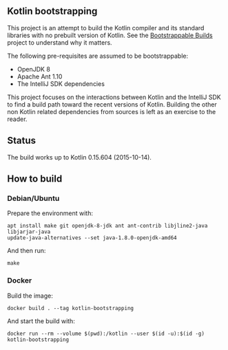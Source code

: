 Kotlin bootstrapping
--------------------

This project is an attempt to build the Kotlin compiler and its standard
libraries with no prebuilt version of Kotlin. See the
[Bootstrappable Builds](https://bootstrappable.org) project to understand
why it matters.

The following pre-requisites are assumed to be bootstrappable:
* OpenJDK 8
* Apache Ant 1.10
* The IntelliJ SDK dependencies

This project focuses on the interactions between Kotlin and the IntelliJ SDK
to find a build path toward the recent versions of Kotlin. Building the other
non Kotlin related dependencies from sources is left as an exercise to the
reader.


## Status

The build works up to Kotlin 0.15.604 (2015-10-14).


## How to build

### Debian/Ubuntu

Prepare the environment with:

    apt install make git openjdk-8-jdk ant ant-contrib libjline2-java libjarjar-java
    update-java-alternatives --set java-1.8.0-openjdk-amd64

And then run:

    make

### Docker

Build the image:

    docker build . --tag kotlin-bootstrapping

And start the build with:

    docker run --rm --volume $(pwd):/kotlin --user $(id -u):$(id -g) kotlin-bootstrapping
